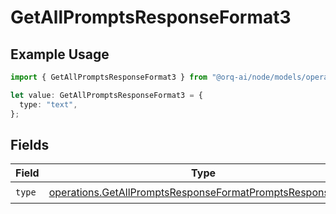 # GetAllPromptsResponseFormat3

## Example Usage

```typescript
import { GetAllPromptsResponseFormat3 } from "@orq-ai/node/models/operations";

let value: GetAllPromptsResponseFormat3 = {
  type: "text",
};
```

## Fields

| Field                                                                                                                                  | Type                                                                                                                                   | Required                                                                                                                               | Description                                                                                                                            |
| -------------------------------------------------------------------------------------------------------------------------------------- | -------------------------------------------------------------------------------------------------------------------------------------- | -------------------------------------------------------------------------------------------------------------------------------------- | -------------------------------------------------------------------------------------------------------------------------------------- |
| `type`                                                                                                                                 | [operations.GetAllPromptsResponseFormatPromptsResponseType](../../models/operations/getallpromptsresponseformatpromptsresponsetype.md) | :heavy_check_mark:                                                                                                                     | N/A                                                                                                                                    |